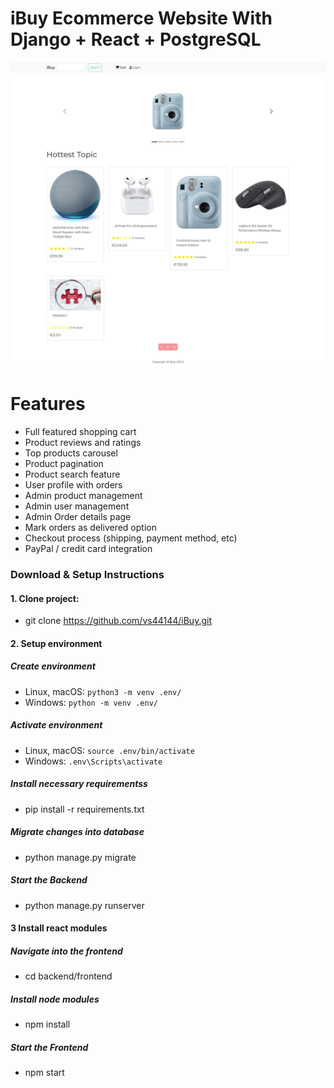 # iBuy Ecommerce Website With Django + React + PostgreSQL

![DEMO](backend/static/images/demo/first_page_nologin.png)


# Features
* Full featured shopping cart
* Product reviews and ratings
* Top products carousel
* Product pagination
* Product search feature
* User profile with orders
* Admin product management
* Admin user management
* Admin Order details page
* Mark orders as delivered option
* Checkout process (shipping, payment method, etc)
* PayPal / credit card integration


### Download & Setup Instructions

#### 1. Clone project: 
- git clone https://github.com/vs44144/iBuy.git

#### 2. Setup environment
##### Create environment
- Linux, macOS: `python3 -m venv .env/`
- Windows: `python -m venv .env/`
##### Activate environment
- Linux, macOS: `source .env/bin/activate`
- Windows: `.env\Scripts\activate`
##### Install necessary requirementss 
- pip install -r requirements.txt
##### Migrate changes into database
- python manage.py migrate
##### Start the Backend
- python manage.py runserver


#### 3 Install react modules
##### Navigate into the frontend 
- cd backend/frontend
##### Install node modules
- npm install
##### Start the Frontend
- npm start